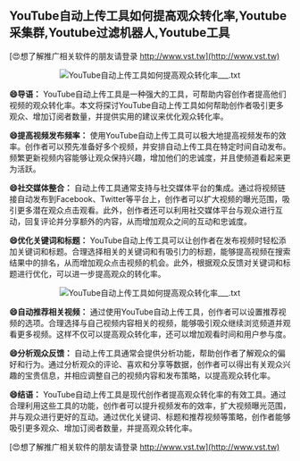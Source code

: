 ## **YouTube自动上传工具如何提高观众转化率,Youtube采集群,Youtube过滤机器人,Youtube工具**

[😍想了解推广相关软件的朋友请登录 http://www.vst.tw](http://www.vst.tw)

 <center><img src="https://vst.tw/MP4/tuiguang/png/2.png" alt="YouTube自动上传工具如何提高观众转化率___.txt"></center>

**😄导语：**
YouTube自动上传工具是一种强大的工具，可帮助内容创作者提高他们视频的观众转化率。本文将探讨YouTube自动上传工具如何帮助创作者吸引更多观众、增加订阅者数量，并提供实用的建议来优化观众转化率。

**😄提高视频发布频率：**
使用YouTube自动上传工具可以极大地提高视频发布的效率。创作者可以预先准备好多个视频，并安排自动上传工具在特定时间自动发布。频繁更新视频内容能够让观众保持兴趣，增加他们的忠诚度，并且使频道看起来更为活跃。

**😄社交媒体整合：**
自动上传工具通常支持与社交媒体平台的集成。通过将视频链接自动发布到Facebook、Twitter等平台上，创作者可以扩大视频的曝光范围，吸引更多潜在观众点击观看。此外，创作者还可以利用社交媒体平台与观众进行互动，回复评论并分享额外的内容，从而增加观众之间的互动和忠诚度。

**😄优化关键词和标题：**
YouTube自动上传工具可以让创作者在发布视频时轻松添加关键词和标题。合理选择相关的关键词和有吸引力的标题，能够提高视频在搜索结果中的排名，从而增加观众点击视频的机会。此外，根据观众反馈对关键词和标题进行优化，可以进一步提高观众的转化率。

 <center><img src="https://vst.tw/MP4/tuiguang/png/0.png" alt="YouTube自动上传工具如何提高观众转化率___.txt"></center>

**😄自动推荐相关视频：**
通过使用YouTube自动上传工具，创作者可以设置推荐视频的选项。合理选择与自己视频内容相关的视频，能够吸引观众继续浏览频道并观看更多视频。这样不仅可以提高观众转化率，还可以增加观看时间和用户参与度。

**😄分析观众反馈：**
自动上传工具通常会提供分析功能，帮助创作者了解观众的偏好和行为。通过分析观众的评论、喜欢和分享等数据，创作者可以得出有关观众兴趣的宝贵信息，并相应调整自己的视频内容和发布策略，以提高观众转化率。

**😄结语：**
YouTube自动上传工具是现代创作者提高观众转化率的有效工具。通过合理利用这些工具的功能，创作者可以提升视频发布的效率，扩大视频曝光范围，并与观众进行更好的互动。通过优化关键词、标题和推荐视频等策略，创作者能够吸引更多观众、增加订阅者数量，并提高观众转化率。

[😍想了解推广相关软件的朋友请登录 http://www.vst.tw](http://www.vst.tw)



